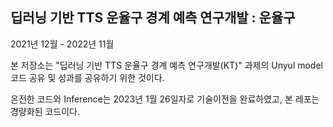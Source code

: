 ## 딥러닝 기반 TTS 운율구 경계 예측 연구개발 : 운율구
2021년 12월 - 2022년 11월

본 저장소는 "딥러닝 기반 TTS 운율구 경계 예측 연구개발(KT)" 과제의 Unyul model 코드 공유 및 성과를 공유하기 위한 것이다.

온전한 코드와 Inference는 2023년 1월 26일자로 기술이전을 완료하였고, 본 레포는 경량화된 코드이다.
